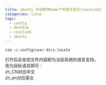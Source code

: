 ```yaml
---
title: ubuntu 手动修改home下中英文显示[resolved]
categories: linux
tags:
  - config
  - desktop
  - resolved
  - ubuntu
---
```


```shell
vim ~/.config/user-dirs.locale
```

打开后会发现文件内容即为当前系统的语言支持。  
改为目标语言即可：  
zh_CN对应中文  
zh_en对应英文
